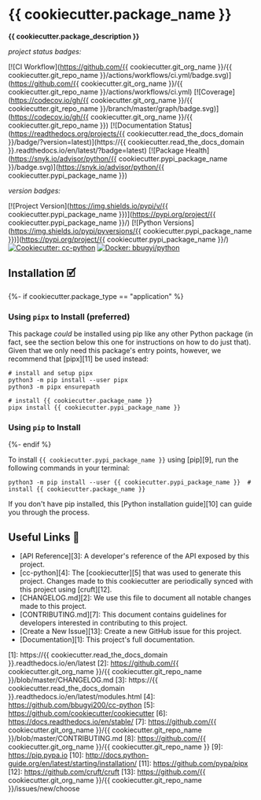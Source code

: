 # {{ cookiecutter.package_name }}

**{{ cookiecutter.package_description }}**

_project status badges:_

[![CI Workflow](https://github.com/{{ cookiecutter.git_org_name }}/{{ cookiecutter.git_repo_name }}/actions/workflows/ci.yml/badge.svg)](https://github.com/{{ cookiecutter.git_org_name }}/{{ cookiecutter.git_repo_name }}/actions/workflows/ci.yml)
[![Coverage](https://codecov.io/gh/{{ cookiecutter.git_org_name }}/{{ cookiecutter.git_repo_name }}/branch/master/graph/badge.svg)](https://codecov.io/gh/{{ cookiecutter.git_org_name }}/{{ cookiecutter.git_repo_name }})
[![Documentation Status](https://readthedocs.org/projects/{{ cookiecutter.read_the_docs_domain }}/badge/?version=latest)](https://{{ cookiecutter.read_the_docs_domain }}.readthedocs.io/en/latest/?badge=latest)
[![Package Health](https://snyk.io/advisor/python/{{ cookiecutter.pypi_package_name }}/badge.svg)](https://snyk.io/advisor/python/{{ cookiecutter.pypi_package_name }})

_version badges:_

[![Project Version](https://img.shields.io/pypi/v/{{ cookiecutter.pypi_package_name }})](https://pypi.org/project/{{ cookiecutter.pypi_package_name }}/)
[![Python Versions](https://img.shields.io/pypi/pyversions/{{ cookiecutter.pypi_package_name }})](https://pypi.org/project/{{ cookiecutter.pypi_package_name }}/)
[![Cookiecutter: cc-python](https://img.shields.io/static/v1?label=cc-python&message=2021.12.20&color=d4aa00&logo=cookiecutter&logoColor=d4aa00)](https://github.com/bbugyi200/cc-python)
[![Docker: bbugyi/python](https://img.shields.io/static/v1?label=bbugyi%20%2F%20python&message=2021.12.20&color=8ec4ad&logo=docker&logoColor=8ec4ad)](https://github.com/bbugyi200/docker-python)


## Installation 🗹
{%- if cookiecutter.package_type == "application" %}

### Using `pipx` to Install (preferred)

This package _could_ be installed using pip like any other Python package (in
fact, see the section below this one for instructions on how to do just that).
Given that we only need this package's entry points, however, we recommend that
[pipx][11] be used instead:

```shell
# install and setup pipx
python3 -m pip install --user pipx
python3 -m pipx ensurepath

# install {{ cookiecutter.package_name }}
pipx install {{ cookiecutter.pypi_package_name }}
```

### Using `pip` to Install
{%- endif %}

To install `{{ cookiecutter.pypi_package_name }}` using [pip][9], run the following
commands in your terminal:

``` shell
python3 -m pip install --user {{ cookiecutter.pypi_package_name }}  # install {{ cookiecutter.package_name }}
```

If you don't have pip installed, this [Python installation guide][10] can guide
you through the process.


## Useful Links 🔗

* [API Reference][3]: A developer's reference of the API exposed by this
  project.
* [cc-python][4]: The [cookiecutter][5] that was used to generate this project.
  Changes made to this cookiecutter are periodically synced with this project
  using [cruft][12].
* [CHANGELOG.md][2]: We use this file to document all notable changes made to
  this project.
* [CONTRIBUTING.md][7]: This document contains guidelines for developers
  interested in contributing to this project.
* [Create a New Issue][13]: Create a new GitHub issue for this project.
* [Documentation][1]: This project's full documentation.


[1]: https://{{ cookiecutter.read_the_docs_domain }}.readthedocs.io/en/latest
[2]: https://github.com/{{ cookiecutter.git_org_name }}/{{ cookiecutter.git_repo_name }}/blob/master/CHANGELOG.md
[3]: https://{{ cookiecutter.read_the_docs_domain }}.readthedocs.io/en/latest/modules.html
[4]: https://github.com/bbugyi200/cc-python
[5]: https://github.com/cookiecutter/cookiecutter
[6]: https://docs.readthedocs.io/en/stable/
[7]: https://github.com/{{ cookiecutter.git_org_name }}/{{ cookiecutter.git_repo_name }}/blob/master/CONTRIBUTING.md
[8]: https://github.com/{{ cookiecutter.git_org_name }}/{{ cookiecutter.git_repo_name }}
[9]: https://pip.pypa.io
[10]: http://docs.python-guide.org/en/latest/starting/installation/
[11]: https://github.com/pypa/pipx
[12]: https://github.com/cruft/cruft
[13]: https://github.com/{{ cookiecutter.git_org_name }}/{{ cookiecutter.git_repo_name }}/issues/new/choose
